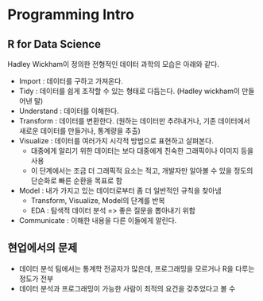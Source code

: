 # Programming Intro

## R for Data Science
 Hadley Wickham이 정의한 전형적인 데이터 과학의 모습은 아래와 같다.
  * Import : 데이터를 구하고 가져온다.
  * Tidy : 데이터를 쉽게 조작할 수 있는 형태로 다듬는다. (Hadley wickham이 만들어낸 말)
  * Understand : 데이터를 이해한다.
  * Transform : 데이터를 변환한다. (원하는 데이터만 추려내거나, 기존 데이터에서 새로운 데이터를 만들거나, 통계량을 추출)
  * Visualize : 데이터를 여러가지 시각적 방법으로 표현하고 살펴본다.
    - 대중에게 알리기 위한 데이터는 보다 대중에게 친숙한 그래픽이나 이미지 등을 사용
    - 이 단계에서는 조금 더 그래픽적 요소는 적고, 개발자만 알아볼 수 있을 정도의 단순화로 빠른 순환을 목표로 함
  * Model : 내가 가지고 있는 데이터로부터 좀 더 일반적인 규칙을 찾아냄
    - Transform, Visualize, Model의 단계를 반복
    - EDA : 탐색적 데이터 분석 => 좋은 질문을 뽑아내기 위함
  * Communicate : 이해한 내용을 다른 이들에게 알린다.
  
## 현업에서의 문제
 * 데이터 분석 팀에서는 통계학 전공자가 많은데, 프로그래밍을 모르거나 R을 다루는 정도가 전부
 * 데이터 분석과 프로그래밍이 가능한 사람이 최적의 요건을 갖추었다고 볼 수 

